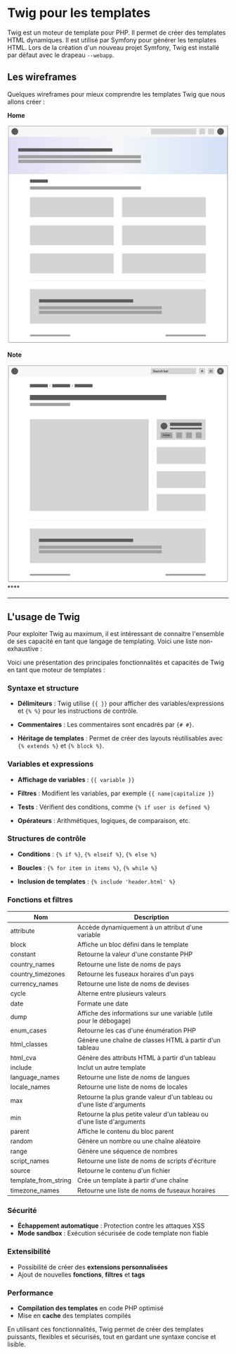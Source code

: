 # Twig pour les templates

Twig est un moteur de template pour PHP. Il permet de créer des templates HTML dynamiques. Il est utilisé par Symfony pour générer les templates HTML. Lors de la création d'un nouveau projet Symfony, Twig est installé par défaut avec le drapeau `--webapp`.

## Les wireframes

Quelques wireframes pour mieux comprendre les templates Twig que nous allons créer :

**Home**

![Home](img/home.png)

**Note**

![Note](img/note.png)****

---

## L'usage de Twig

Pour exploiter Twig au maximum, il est intéressant de connaitre l'ensemble de ses capacité en tant que langage de templating. Voici une liste non-exhaustive :

Voici une présentation des principales fonctionnalités et capacités de Twig en tant que moteur de templates :

### Syntaxe et structure

- **Délimiteurs** : Twig utilise `{{ }}` pour afficher des variables/expressions et `{% %}` pour les instructions de contrôle.

- **Commentaires** : Les commentaires sont encadrés par `{# #}`.

- **Héritage de templates** : Permet de créer des layouts réutilisables avec `{% extends %}` et `{% block %}`.

### Variables et expressions

- **Affichage de variables** : `{{ variable }}`

- **Filtres** : Modifient les variables, par exemple `{{ name|capitalize }}`

- **Tests** : Vérifient des conditions, comme `{% if user is defined %}`

- **Opérateurs** : Arithmétiques, logiques, de comparaison, etc.

### Structures de contrôle

- **Conditions** : `{% if %}`, `{% elseif %}`, `{% else %}`

- **Boucles** : `{% for item in items %}`, `{% while %}`

- **Inclusion de templates** : `{% include 'header.html' %}`

### Fonctions et filtres

| Nom | Description |
|-----|-------------|
| attribute | Accède dynamiquement à un attribut d'une variable |
| block | Affiche un bloc défini dans le template |
| constant | Retourne la valeur d'une constante PHP |
| country_names | Retourne une liste de noms de pays |
| country_timezones | Retourne les fuseaux horaires d'un pays |
| currency_names | Retourne une liste de noms de devises |
| cycle | Alterne entre plusieurs valeurs |
| date | Formate une date |
| dump | Affiche des informations sur une variable (utile pour le débogage) |
| enum_cases | Retourne les cas d'une énumération PHP |
| html_classes | Génère une chaîne de classes HTML à partir d'un tableau |
| html_cva | Génère des attributs HTML à partir d'un tableau |
| include | Inclut un autre template |
| language_names | Retourne une liste de noms de langues |
| locale_names | Retourne une liste de noms de locales |
| max | Retourne la plus grande valeur d'un tableau ou d'une liste d'arguments |
| min | Retourne la plus petite valeur d'un tableau ou d'une liste d'arguments |
| parent | Affiche le contenu du bloc parent |
| random | Génère un nombre ou une chaîne aléatoire |
| range | Génère une séquence de nombres |
| script_names | Retourne une liste de noms de scripts d'écriture |
| source | Retourne le contenu d'un fichier |
| template_from_string | Crée un template à partir d'une chaîne |
| timezone_names | Retourne une liste de noms de fuseaux horaires |

### Sécurité

- **Échappement automatique** : Protection contre les attaques XSS
- **Mode sandbox** : Exécution sécurisée de code template non fiable

### Extensibilité

- Possibilité de créer des **extensions personnalisées**
- Ajout de nouvelles **fonctions**, **filtres** et **tags**

### Performance

- **Compilation des templates** en code PHP optimisé
- Mise en **cache** des templates compilés

En utilisant ces fonctionnalités, Twig permet de créer des templates puissants, flexibles et sécurisés, tout en gardant une syntaxe concise et lisible.
